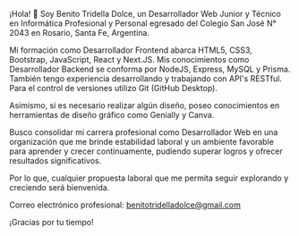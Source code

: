 ¡Hola! 👋 Soy Benito Tridella Dolce, un Desarrollador Web Junior y Técnico en Informática Profesional y Personal egresado del Colegio San José N° 2043 en Rosario, Santa Fe, Argentina.

Mi formación como Desarrollador Frontend abarca HTML5, CSS3, Bootstrap, JavaScript, React y Next.JS. Mis conocimientos como Desarrollador Backend se conforma por NodeJS, Express, MySQL y Prisma. También tengo experiencia desarrollando y trabajando con API's RESTful. Para el control de versiones utilizo Git (GitHub Desktop).

Asimismo, si es necesario realizar algún diseño, poseo conocimientos en herramientas de diseño gráfico como Genially y Canva.

Busco consolidar mi carrera profesional como Desarrollador Web en una organización que me brinde estabilidad laboral y un ambiente favorable para aprender y crecer continuamente, pudiendo superar logros y ofrecer resultados significativos.

Por lo que, cualquier propuesta laboral que me permita seguir explorando y creciendo será bienvenida. 

Correo electrónico profesional: benitotridelladolce@gmail.com

¡Gracias por tu tiempo!

